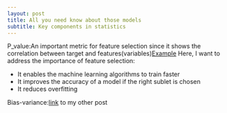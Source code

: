 ```yaml
---
layout: post
title: All you need know about those models
subtitle: Key components in statistics
---
```

P_value:An important metric for feature selection since it shows the correlation between target and features(variables)[Example](https://www.analyticsvidhya.com/blog/2016/12/introduction-to-feature-selection-methods-with-an-example-or-how-to-select-the-right-variables/)
Here, I want to address the importance of feature selection:
- It enables the machine learning algorithms to train faster
- It improves the accuracy of a model if the right sublet is chosen
- It reduces overfitting 

Bias-variance:[link](https://manqingzhou.github.io/2020-01-13-guide/) to my other post

